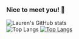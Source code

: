 ### Nice to meet you! 👋

![Lauren's GitHub stats](https://github-readme-stats.vercel.app/api?username=l-lavelle&show_icons=true&theme=dark)
<br>
![Top Langs](https://github-readme-stats.vercel.app/api/top-langs/?username=l-lavelle&layout=compact&langs_count=8&hide=Jupyter_Notebooks)
[![Top Langs](https://github-readme-stats.vercel.app/api/top-langs/?username=l-lavelle&layout=donut&langs_count=8&hide=Jupyter_Notebooks)](https://github.com/l-lavelle/github-readme-stats)
<!--

Here are some ideas to get you started:

- 🔭 I’m currently working on ...
- 🌱 I’m currently learning ...
- 👯 I’m looking to collaborate on ...
- 🤔 I’m looking for help with ...
- 💬 Ask me about ...
- 📫 How to reach me: ...
- 😄 Pronouns: ...
- ⚡ Fun fact: ...
-->
